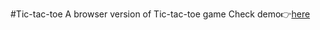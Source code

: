 #Tic-tac-toe
A browser version of Tic-tac-toe game 
Check demo👉[here](https://firomt.github.io/Tic-Tac-Toe/)